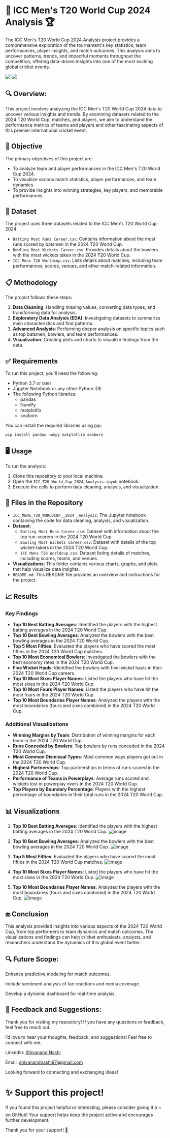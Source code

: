 # 🏏 ICC Men's T20 World Cup 2024 Analysis 🏆

The ICC Men's T20 World Cup 2024 Analysis project provides a comprehensive exploration of the tournament's key statistics, team performances, player insights, and match outcomes. This analysis aims to uncover patterns, trends, and impactful moments throughout the competition, offering data-driven insights into one of the most exciting global cricket events.

<img src ="https://github.com/Gtshivanand/ICC_MENS_T20_WORLDCUP__2024-_Analysis/blob/main/images/icc-men-s-t20-world-cup-logo-2024-free-vector.jpg"/>

<img src="https://github.com/Gtshivanand/ICC_MENS_T20_WORLDCUP__2024-_Analysis/blob/main/images/India-beat-South-Africa-by-7-runs-ICC-T20-World.jpg"/>

## 🔍 Overview:

This project involves analyzing the ICC Men's T20 World Cup 2024 data to uncover various insights and trends. By examining datasets related to the 2024 T20 World Cup, matches, and players, we aim to understand the performance metrics of teams and players and other fascinating aspects of this premier international cricket event.

## 📝 Objective

The primary objectives of this project are:

- To analyze team and player performances in the ICC Men's T20 World Cup 2024.
- To visualize various match statistics, player performances, and team dynamics.
- To provide insights into winning strategies, key players, and memorable performances.

## 📄 Dataset

The project uses three datasets related to the ICC Men's T20 World Cup 2024:

- `Batting Most Runs Career.csv`: Contains information about the most runs scored by batsmen in the 2024 T20 World Cup.
- `Bowling Most Wickets Career.csv`: Provides details about the bowlers with the most wickets taken in the 2024 T20 World Cup.
- `ICC Mens T20 Worldcup.csv`: Lists details about matches, including team performances, scores, venues, and other match-related information.

## 📋 Methodology

The project follows these steps:

1. **Data Cleaning**: Handling missing values, converting data types, and transforming data for analysis.
2. **Exploratory Data Analysis (EDA)**: Investigating datasets to summarize main characteristics and find patterns.
3. **Advanced Analysis**: Performing deeper analysis on specific topics such as top batsmen, bowlers, and team performances.
4. **Visualization**: Creating plots and charts to visualize findings from the data.

## ✅ Requirements

To run this project, you'll need the following:

- Python 3.7 or later
- Jupyter Notebook or any other Python IDE
- The following Python libraries:
  - pandas
  - NumPy
  - matplotlib
  - seaborn

You can install the required libraries using pip:

```bash
pip install pandas numpy matplotlib seaborn
```

## 🖥️ Usage

To run the analysis:

1. Clone this repository to your local machine.
2. Open the `ICC_T20_World_Cup_2024_Analysis.ipynb` notebook.
3. Execute the cells to perform data cleaning, analysis, and visualization.

## 📁 Files in the Repository

- `ICC_MENS_T20_WORLDCUP__2024 _Analysis`: The Jupyter notebook containing the code for data cleaning, analysis, and visualization.
- **Dataset**:
  - `Batting Most Runs Career.csv`: Dataset with information about the top run-scorers in the 2024 T20 World Cup.
  - `Bowling Most Wickets Career.csv`: Dataset with details of the top wicket-takers in the 2024 T20 World Cup.
  - `ICC Mens T20 Worldcup.csv`: Dataset listing details of matches, including scores, teams, and venues.
- **Visualizations**: This folder contains various charts, graphs, and plots that help visualize data insights.
- `README.md`: This README file provides an overview and instructions for the project.

## 📈 Results

### Key Findings

- **Top 10 Best Batting Averages**: Identified the players with the highest batting averages in the 2024 T20 World Cup.
- **Top 10 Best Bowling Averages**: Analyzed the bowlers with the best bowling averages in the 2024 T20 World Cup.
- **Top 5 Most Fifties**: Evaluated the players who have scored the most fifties in the 2024 T20 World Cup matches.
- **Top 10 Most Economical Bowlers**: Investigated the bowlers with the best economy rates in the 2024 T20 World Cup.
- **Five Wicket Hauls**: Identified the bowlers with five-wicket hauls in their 2024 T20 World Cup careers.
- **Top 10 Most Sixes Player Names**: Listed the players who have hit the most sixes in the 2024 T20 World Cup.
- **Top 10 Most Fours Player Names**: Listed the players who have hit the most fours in the 2024 T20 World Cup.
- **Top 10 Most Boundaries Player Names**: Analyzed the players with the most boundaries (fours and sixes combined) in the 2024 T20 World Cup.

### Additional Visualizations

- **Winning Margins by Team**: Distribution of winning margins for each team in the 2024 T20 World Cup.
- **Runs Conceded by Bowlers**: Top bowlers by runs conceded in the 2024 T20 World Cup.
- **Most Common Dismissal Types**: Most common ways players got out in the 2024 T20 World Cup.
- **Highest Partnerships**: Top partnerships in terms of runs scored in the 2024 T20 World Cup.
- **Performance of Teams in Powerplays**: Average runs scored and wickets lost in powerplay overs in the 2024 T20 World Cup.
- **Top Players by Boundary Percentage**: Players with the highest percentage of boundaries in their total runs in the 2024 T20 World Cup.

## 📊 Visualizations

 1. **Top 10 Best Batting Averages**: Identified the players with the highest batting averages in the 2024 T20 World Cup.
    ![image](https://github.com/Gtshivanand/ICC_MENS_T20_WORLDCUP__2024-_Analysis/blob/main/visualzations/7_Top%2010%20Best%20Batsman%20according%20to%20the%20their%20Batting%20Averages.png)

2. **Top 10 Best Bowling Averages**: Analyzed the bowlers with the best bowling averages in the 2024 T20 World Cup.
![image](https://github.com/Gtshivanand/ICC_MENS_T20_WORLDCUP__2024-_Analysis/blob/main/visualzations/21_Top%2010%20Best%20Bowling%20Averages.png)

3. **Top 5 Most Fifties**: Evaluated the players who have scored the most fifties in the 2024 T20 World Cup matches.
   ![image](https://github.com/Gtshivanand/ICC_MENS_T20_WORLDCUP__2024-_Analysis/blob/main/visualzations/8_Top%205%20Most%20Fifties.png)

4. **Top 10 Most Sixes Player Names**: Listed the players who have hit the most sixes in the 2024 T20 World Cup.
![image](https://github.com/Gtshivanand/ICC_MENS_T20_WORLDCUP__2024-_Analysis/blob/main/visualzations/9_Top%2010%20Most%20Sixes%20Player%20Names.png)

5. **Top 10 Most Boundaries Player Names**: Analyzed the players with the most boundaries (fours and sixes combined) in the 2024 T20 World Cup.
![image](https://github.com/Gtshivanand/ICC_MENS_T20_WORLDCUP__2024-_Analysis/blob/main/visualzations/11_Top%2010%20Most%20Boundaries%20Player%20Names.png)

## 🔚 Conclusion

This analysis provided insights into various aspects of the 2024 T20 World Cup, from top performers to team dynamics and match outcomes. The visualizations and findings can help cricket enthusiasts, analysts, and researchers understand the dynamics of this global event better.

## 🔍 Future Scope:

Enhance predictive modeling for match outcomes.

Include sentiment analysis of fan reactions and media coverage.

Develop a dynamic dashboard for real-time analysis.

## 💬 Feedback and Suggestions:

Thank you for visiting my repository! If you have any questions or feedback, feel free to reach out.

I’d love to hear your thoughts, feedback, and suggestions! Feel free to connect with me:

 LinkedIn: [Shivanand Nashi](https://www.linkedin.com/in/shivanand-s-nashi-79579821a)
 
 Email: shivanandnashi97@gmail.com


Looking forward to connecting and exchanging ideas!

# ✨ Support this project!
If you found this project helpful or interesting, please consider giving it a ⭐ on GitHub!
Your support helps keep the project active and encourages further development.

Thank you for your support! 💖



